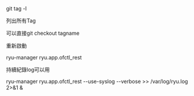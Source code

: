 git tag -l


列出所有Tag


可以直接git checkout tagname

重新啟動

ryu-manager ryu.app.ofctl_rest

持續紀錄log可以用



ryu-manager ryu.app.ofctl_rest --use-syslog --verbose >> /var/log/ryu.log 2>&1 &

